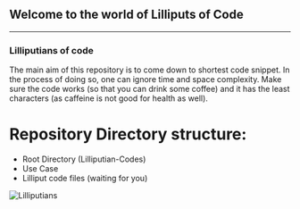 ## Welcome to the world of Lilliputs of Code

<hr size="2px">

### Lilliputians of code

The main aim of this repository is to come down to shortest code snippet. In the process of doing so, one can ignore time and space 
complexity. Make sure the code works (so that you can drink some coffee) and it has the least characters (as caffeine is not good for 
health as well).


# Repository Directory structure:

-  Root Directory (Lilliputian-Codes) 
-  Use Case 
-  Lilliput code files (waiting for you) 



![Lilliputians](http://www.hotel-r.net/im/hotel/it/lilliput-10.jpg)



